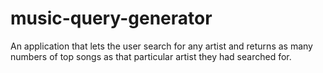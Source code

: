 # music-query-generator
An application that lets the user search for any artist and returns as many numbers of top songs as that particular artist they had searched for.
